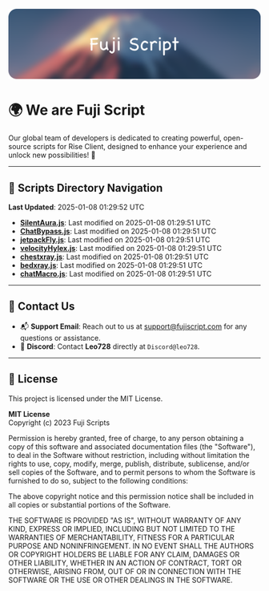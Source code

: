 ![Banner](.github/b.webp)

# 🌍 **We are Fuji Script**

Our global team of developers is dedicated to creating powerful, open-source scripts for Rise Client, designed to enhance your experience and unlock new possibilities! 🌟

---
<!-- SCRIPTS_NAVIGATION_START -->
## 📂 **Scripts Directory Navigation**

**Last Updated**: 2025-01-08 01:29:52 UTC

- **[SilentAura.js](scripts/SilentAura.js)**: Last modified on 2025-01-08 01:29:51 UTC
- **[ChatBypass.js](scripts/ChatBypass.js)**: Last modified on 2025-01-08 01:29:51 UTC
- **[jetpackFly.js](scripts/jetpackFly.js)**: Last modified on 2025-01-08 01:29:51 UTC
- **[velocityHylex.js](scripts/velocityHylex.js)**: Last modified on 2025-01-08 01:29:51 UTC
- **[chestxray.js](scripts/chestxray.js)**: Last modified on 2025-01-08 01:29:51 UTC
- **[bedxray.js](scripts/bedxray.js)**: Last modified on 2025-01-08 01:29:51 UTC
- **[chatMacro.js](scripts/chatMacro.js)**: Last modified on 2025-01-08 01:29:51 UTC

<!-- SCRIPTS_NAVIGATION_END -->

---

## 💬 **Contact Us**  
- 📬 **Support Email**: Reach out to us at [support@fujiscript.com](mailto:support@fujiscript.com) for any questions or assistance.  
- 💬 **Discord**: Contact **Leo728** directly at `Discord@leo728`.

---

## 📜 **License**

This project is licensed under the MIT License.  

**MIT License**  
Copyright (c) 2023 Fuji Scripts  

Permission is hereby granted, free of charge, to any person obtaining a copy of this software and associated documentation files (the "Software"), to deal in the Software without restriction, including without limitation the rights to use, copy, modify, merge, publish, distribute, sublicense, and/or sell copies of the Software, and to permit persons to whom the Software is furnished to do so, subject to the following conditions:  

The above copyright notice and this permission notice shall be included in all copies or substantial portions of the Software.  

THE SOFTWARE IS PROVIDED "AS IS", WITHOUT WARRANTY OF ANY KIND, EXPRESS OR IMPLIED, INCLUDING BUT NOT LIMITED TO THE WARRANTIES OF MERCHANTABILITY, FITNESS FOR A PARTICULAR PURPOSE AND NONINFRINGEMENT. IN NO EVENT SHALL THE AUTHORS OR COPYRIGHT HOLDERS BE LIABLE FOR ANY CLAIM, DAMAGES OR OTHER LIABILITY, WHETHER IN AN ACTION OF CONTRACT, TORT OR OTHERWISE, ARISING FROM, OUT OF OR IN CONNECTION WITH THE SOFTWARE OR THE USE OR OTHER DEALINGS IN THE SOFTWARE.  
